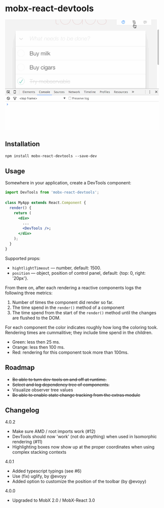 # mobx-react-devtools

![MobX devtools](devtools.gif)

## Installation

`npm install mobx-react-devtools --save-dev`

## Usage

Somewhere in your application, create a DevTools component:

```jsx
import DevTools from 'mobx-react-devtools';

class MyApp extends React.Component {
  render() {
    return (
      <div>
        ...
        <DevTools />;
      </div>
    );
  }
}
```

Supported props:
* `hightlightTimeout` — number, default: 1500.
* `position` — object, position of control panel, default: {top: 0, right: '20px'}.


From there on, after each rendering a reactive components logs the following three metrics:
1. Number of times the component did render so far.
2. The time spend in the `render()` method of a component
3. The time spend from the start of the `render()` method until the changes are flushed to the DOM.

For each component the color indicates roughly how long the coloring took. Rendering times are cummalitive; they include time spend in the children.
* Green: less then 25 ms.
* Orange: less then 100 ms.
* Red: rendering for this component took more than 100ms.

## Roadmap

* ~~Be able to turn dev-tools on and off at runtime.~~
* ~~Select and log dependency tree of components.~~
* Visualize observer tree values
* ~~Be able to enable state change tracking from the extras module~~

## Changelog

4.0.2
* Make sure AMD / root imports work (#12)
* DevTools should now 'work' (not do anything) when used in Isomorphic rendering (#11)
* Highlighting boxes now show up at the proper coordinates when using complex stacking contexts

4.0.1
* Added typescript typings (see #6)
* Use (fix) uglify, by @evoyy
* Added option to customize the position of the toolbar (by @evoyy)

4.0.0
* Upgraded to MobX 2.0 / MobX-React 3.0